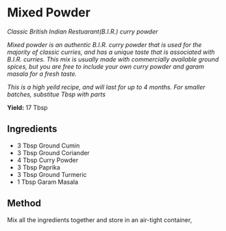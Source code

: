 # Mixed Powder

*Classic British Indian Restuarant(B.I.R.) curry powder*

*Mixed powder is an authentic B.I.R. curry powder that is used for the majority of classic curries, and has a unique taste that is associated with B.I.R. curries. This mix is usually made with commercially available ground spices, but you are free to include your own curry powder and garam masala for a fresh taste.*

*This is a high yeild recipe, and will last for up to 4 months. For smaller batches, substitue Tbsp with parts*

**Yield:** 17 Tbsp

## Ingredients
- 3 Tbsp Ground Cumin
- 3 Tbsp Ground Coriander
- 4 Tbsp Curry Powder
- 3 Tbsp Paprika
- 3 Tbsp Ground Turmeric
- 1 Tbsp Garam Masala

## Method
Mix all the ingredients together and store in an air-tight container,
